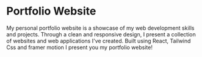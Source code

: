 # Portfolio Website
My personal portfolio website is a showcase of my web development skills and projects. Through a clean and responsive design, I present a collection of websites and web applications I've created.
Built using React, Tailwind Css and framer motion I present you my portfolio website! 